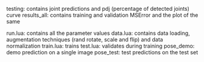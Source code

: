 testing: contains joint predictions and pdj (percentage of detected joints) curve
results_all: contains training and validation MSError and the plot of the same

run.lua: contains all the parameter values
data.lua: contains data loading, augmentation techniques (rand rotate, scale and flip) and data normalization
train.lua: trains
test.lua: validates during training
pose_demo: demo prediction on a single image
pose_test: test predictions on the test set
